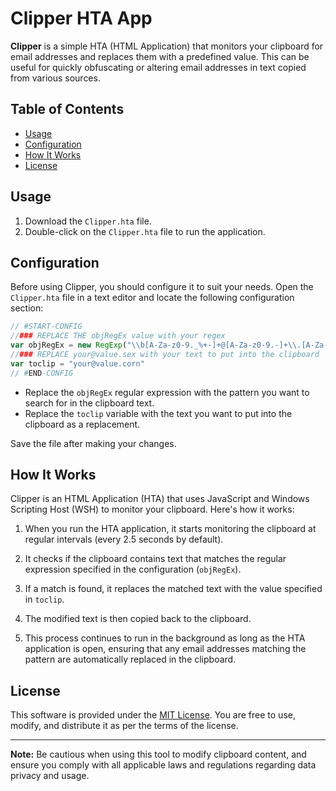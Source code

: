 # Clipper HTA App

**Clipper** is a simple HTA (HTML Application) that monitors your clipboard for email addresses and replaces them with a predefined value. This can be useful for quickly obfuscating or altering email addresses in text copied from various sources.

## Table of Contents

- [Usage](#usage)
- [Configuration](#configuration)
- [How It Works](#how-it-works)
- [License](#license)

## Usage

1. Download the `Clipper.hta` file.
2. Double-click on the `Clipper.hta` file to run the application.

## Configuration

Before using Clipper, you should configure it to suit your needs. Open the `Clipper.hta` file in a text editor and locate the following configuration section:

```javascript
// #START-CONFIG
//### REPLACE THE objRegEx value with your regex
var objRegEx = new RegExp("\\b[A-Za-z0-9._%+-]+@[A-Za-z0-9.-]+\\.[A-Za-z]{2,4}\\b", "ig");
//### REPLACE your@value.sex with your text to put into the clipboard
var toclip = "your@value.corn"
// #END-CONFIG
```

- Replace the `objRegEx` regular expression with the pattern you want to search for in the clipboard text.
- Replace the `toclip` variable with the text you want to put into the clipboard as a replacement.

Save the file after making your changes.

## How It Works

Clipper is an HTML Application (HTA) that uses JavaScript and Windows Scripting Host (WSH) to monitor your clipboard. Here's how it works:

1. When you run the HTA application, it starts monitoring the clipboard at regular intervals (every 2.5 seconds by default).

2. It checks if the clipboard contains text that matches the regular expression specified in the configuration (`objRegEx`).

3. If a match is found, it replaces the matched text with the value specified in `toclip`.

4. The modified text is then copied back to the clipboard.

5. This process continues to run in the background as long as the HTA application is open, ensuring that any email addresses matching the pattern are automatically replaced in the clipboard.

## License

This software is provided under the [MIT License](LICENSE). You are free to use, modify, and distribute it as per the terms of the license.

---

**Note:** Be cautious when using this tool to modify clipboard content, and ensure you comply with all applicable laws and regulations regarding data privacy and usage.
